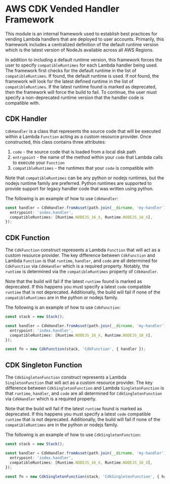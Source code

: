 # AWS CDK Vended Handler Framework

This module is an internal framework used to establish best practices for vending Lambda handlers that are deployed to user accounts. Primarily, this framework includes a centralized definition of the default runtime version which is the latest version of NodeJs available across all AWS Regions.

In addition to including a default runtime version, this framework forces the user to specify `compatibleRuntimes` for each Lambda handler being used. The framework first checks for the default runtime in the list of `compatibleRuntimes`. If found, the default runtime is used. If not found, the framework will look for the latest defined runtime in the list of `compatibleRuntimes`. If the latest runtime found is marked as deprecated, then the framework will force the build to fail. To continue, the user must specify a non-deprecated runtime version that the handler code is compatible with.

## CDK Handler

`CdkHandler` is a class that represents the source code that will be executed within a Lambda `Function` acting as a custom resource provider. Once constructed, this class contains three attributes:
1. `code` - the source code that is loaded from a local disk path
2. `entrypoint` - the name of the method within your `code` that Lambda calls to execute your `Function`
3. `compatibleRuntimes` - the runtimes that your `code` is compatible with

Note that `compatibleRuntimes` can be any python or nodejs runtimes, but the nodejs runtime family are preferred. Python runtimes are supported to provide support for legacy handler code that was written using python.

The following is an example of how to use `CdkHandler`:

```ts
const handler = CdkHandler.fromAsset(path.join(__dirname, 'my-handler'), {
  entrypoint: 'index.handler',
  compatibleRuntimes: [Runtime.NODEJS_16_X, Runtime.NODEJS_18_X],
});
```

## CDK Function

The `CdkFunction` construct represents a Lambda `Function` that will act as a custom resource provider. The key difference between `CdkFunction` and Lambda `Function` is that `runtime`, `handler`, and `code` are all determined for `CdkFunction` via `CdkHandler` which is a required property. Notably, the `runtime` is determined via the `compatibleRuntimes` property of `CdkHandler`.

Note that the build will fail if the latest `runtime` found is marked as deprecated. If this happens you must specify a latest `code` compatible `runtime` that is not deprecated. Additionally, the build will fail if none of the `compatibleRuntimes` are in the python or nodejs family.

The following is an example of how to use `CdkFunction`:

```ts
const stack = new Stack();

const handler = CdkHandler.fromAsset(path.join(__dirname, 'my-handler'), {
  entrypoint: 'index.handler',
  compatibleRuntimes: [Runtime.NODEJS_16_X, Runtime.NODEJS_18_X],
});

const fn = new CdkFunction(stack, 'CdkFunction', { handler });
```

## CDK Singleton Function

The `CdkSingletonFunction` construct represents a Lambda `SingletonFunction` that will act as a custom resource provider. The key difference between `CdkSingletonFunction` and Lambda `SingletonFunction` is that `runtime`, `handler`, and `code` are all determined for `CdkSingletonFunction` via `CdkHandler` which is a required property.

Note that the build will fail if the latest `runtime` found is marked as deprecated. If this happens you must specify a latest `code` compatible `runtime` that is not deprecated. Additionally, the build will fail if none of the `compatibleRuntimes` are in the python or nodejs family.

The following is an example of how to use `CdkSingletonFunction`:

```ts
const stack = new Stack();

const handler = CdkHandler.fromAsset(path.join(__dirname, 'my-handler'), {
  entrypoint: 'index.handler',
  compatibleRuntimes: [Runtime.NODEJS_16_X, Runtime.NODEJS_18_X],
});

const fn = new CdkSingletonFunction(stack, 'CdkSingletonFunction', { handler });
```
